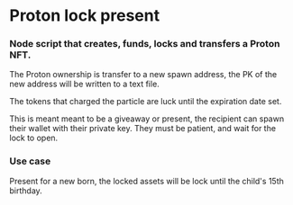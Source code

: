 # Proton lock present

### Node script that creates, funds, locks and transfers a Proton NFT. 

The Proton ownership is transfer to a new spawn address, the PK of the new address will be written to a text file.

The tokens that charged the particle are luck until the expiration date set.

This is meant meant to be a giveaway or present, the recipient can spawn their wallet with their private key.
They must be patient, and wait for the lock to open.

### Use case

Present for a new born, the locked assets will be lock until the child's 15th birthday.


